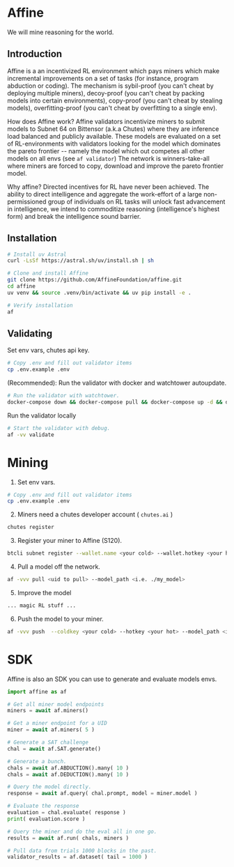 # Affine

We will mine reasoning for the world.

## Introduction

Affine is a an incentivized RL environment which pays miners which make incremental improvements on a set of tasks (for instance, program abduction or coding). The mechanism is sybil-proof (you can't cheat by deploying multiple miners), decoy-proof (you can't cheat by packing models into certain environments), copy-proof (you can't cheat by stealing models), overfitting-proof (you can't cheat by overfitting to a single env). 

How does Affine work? Affine validators incentivize miners to submit models to Subnet 64 on Bittensor (a.k.a Chutes) where they are inference load balanced and publicly available. These models are evaluated on a set of RL-environments with validators looking for the model which dominates the pareto frontier -- namely the model which out competes all other models on all envs (see `af validator`) The network is winners-take-all where miners are forced to copy, download and improve the pareto frontier model.

Why affine? Directed incentives for RL have never been achieved. The ability to direct intelligence and aggregate the work-effort of a large non-permissioned group of individuals on RL tasks will unlock fast advancement in intelligence, we intend to commoditize reasoning (intelligence's highest form) and break the intelligence sound barrier.

## Installation
```bash
# Install uv Astral
curl -LsSf https://astral.sh/uv/install.sh | sh

# Clone and install Affine
git clone https://github.com/AffineFoundation/affine.git
cd affine
uv venv && source .venv/bin/activate && uv pip install -e .

# Verify installation
af
```

## Validating

Set env vars, chutes api key.
```bash
# Copy .env and fill out validator items
cp .env.example .env
```

(Recommended): Run the validator with docker and watchtower autoupdate.
```bash
# Run the validator with watchtower.
docker-compose down && docker-compose pull && docker-compose up -d && docker-compose logs -f
```

Run the validator locally
```bash
# Start the validator with debug.
af -vv validate
```

# Mining

1. Set env vars.
```bash
# Copy .env and fill out validator items
cp .env.example .env
```

2. Miners need a chutes developer account ( `chutes.ai` )
```bash
chutes register
```

3. Register your miner to Affine (S120).
```bash
btcli subnet register --wallet.name <your cold> --wallet.hotkey <your hot>
```

4. Pull a model off the network.
```bash
af -vvv pull <uid to pull> --model_path <i.e. ./my_model>
```

5. Improve the model
```bash
... magic RL stuff ...
```

6. Push the model to your miner.
```bash
af -vvv push  --coldkey <your cold> --hotkey <your hot> --model_path <i.e. ./my_model>
```


# SDK
Affine is also an SDK you can use to generate and evaluate models envs.
```python
import affine as af

# Get all miner model endpoints
miners = await af.miners()

# Get a miner endpoint for a UID
miner = await af.miners( 5 )

# Generate a SAT challenge
chal = await af.SAT.generate() 

# Generate a bunch.
chals = await af.ABDUCTION().many( 10 )
chals = await af.DEDUCTION().many( 10 )

# Query the model directly.
response = await af.query( chal.prompt, model = miner.model )

# Evaluate the response
evaluation = chal.evaluate( response ) 
print( evaluation.score )

# Query the miner and do the eval all in one go.
results = await af.run( chals, miners )

# Pull data from trials 1000 blocks in the past.
validator_results = af.dataset( tail = 1000 )
```
